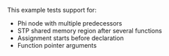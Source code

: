 This example tests support for:

* Phi node with multiple predecessors
* STP shared memory region after several functions
* Assignment starts before declaration
* Function pointer arguments
